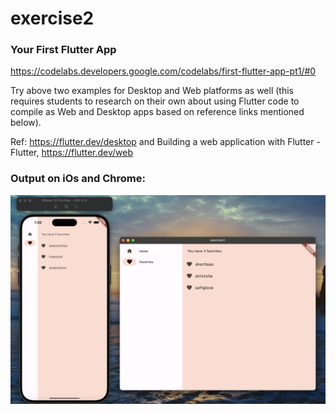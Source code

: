 # exercise2

### Your First Flutter App

https://codelabs.developers.google.com/codelabs/first-flutter-app-pt1/#0

Try above two examples for Desktop and Web platforms as well (this requires students to research on their own about using Flutter code to compile as Web and Desktop apps based on reference links mentioned below).

Ref: https://flutter.dev/desktop and Building a web application with Flutter - Flutter,  https://flutter.dev/web


### Output on iOs and Chrome:
![alt text](exercise2.png)
